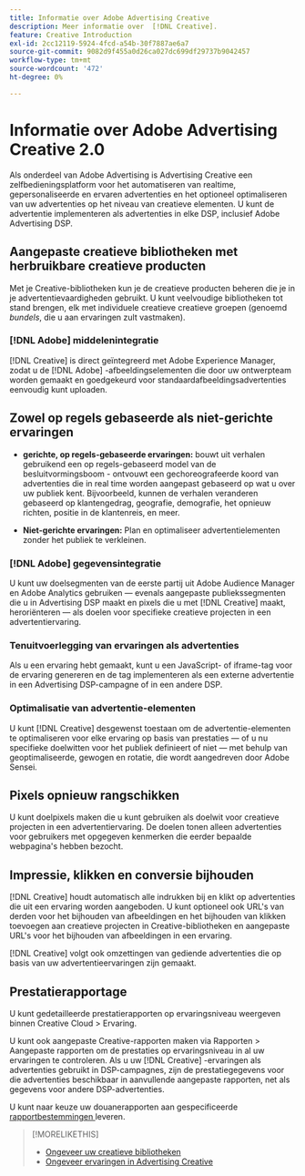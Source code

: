 ```yaml
---
title: Informatie over Adobe Advertising Creative
description: Meer informatie over  [!DNL Creative].
feature: Creative Introduction
exl-id: 2cc12119-5924-4fcd-a54b-30f7887ae6a7
source-git-commit: 9082d9f455a0d26ca027dc699df29737b9042457
workflow-type: tm+mt
source-wordcount: '472'
ht-degree: 0%

---
```


# Informatie over Adobe Advertising Creative 2.0

<!-- verify all and rewrite to include new stuff -->

Als onderdeel van Adobe Advertising is Advertising Creative een zelfbedieningsplatform voor het automatiseren van realtime, gepersonaliseerde en ervaren advertenties en het optioneel optimaliseren van uw advertenties op het niveau van creatieve elementen.<!-- Verify --> U kunt de advertentie implementeren als advertenties in elke DSP, inclusief Adobe Advertising DSP.

## Aangepaste creatieve bibliotheken met herbruikbare creatieve producten

Met je Creative-bibliotheken kun je de creatieve producten beheren die je in je advertentievaardigheden gebruikt. U kunt veelvoudige bibliotheken tot stand brengen, elk met individuele creatieve creatieve groepen (genoemd *bundels*, die u aan ervaringen zult vastmaken).

### [!DNL Adobe] middelenintegratie

[!DNL Creative] is direct geïntegreerd met Adobe Experience Manager, zodat u de [!DNL Adobe] -afbeeldingselementen die door uw ontwerpteam worden gemaakt en goedgekeurd voor standaardafbeeldingsadvertenties eenvoudig kunt uploaden.

## Zowel op regels gebaseerde als niet-gerichte ervaringen

* **gerichte, op regels-gebaseerde ervaringen:** bouwt uit verhalen gebruikend een op regels-gebaseerd model van de besluitvormingsboom - ontvouwt een gechoreografeerde koord van advertenties die in real time worden aangepast gebaseerd op wat u over uw publiek kent. Bijvoorbeeld, kunnen de verhalen veranderen gebaseerd op klantengedrag, geografie, demografie, het opnieuw richten, positie in de klantenreis, en meer.

* **Niet-gerichte ervaringen:** Plan en optimaliseer advertentielementen zonder het publiek te verkleinen.

### [!DNL Adobe] gegevensintegratie

U kunt uw doelsegmenten van de eerste partij uit Adobe Audience Manager en Adobe Analytics gebruiken — evenals aangepaste publiekssegmenten die u in Advertising DSP maakt en pixels die u met [!DNL Creative] maakt, heroriënteren — als doelen voor specifieke creatieve projecten in een advertentiervaring. <!-- Advertiser should be able to target all segments that are available in DSP for targeting -->

### Tenuitvoerlegging van ervaringen als advertenties

Als u een ervaring hebt gemaakt, kunt u een JavaScript- of iframe-tag voor de ervaring genereren en de tag implementeren als een externe advertentie in een Advertising DSP-campagne of in een andere DSP.

### Optimalisatie van advertentie-elementen

U kunt [!DNL Creative] desgewenst toestaan om de advertentie-elementen te optimaliseren voor elke ervaring op basis van prestaties — of u nu specifieke doelwitten voor het publiek definieert of niet — met behulp van geoptimaliseerde, gewogen en rotatie, die wordt aangedreven door Adobe Sensei.

<!--
[!DNL Creative] serves first-party ads and triggers third-party ads for the experience based on the specified targeting (when applicable), scheduling, ad rotation, and optimization goal options 
-->

## Pixels opnieuw rangschikken

U kunt doelpixels maken die u kunt gebruiken als doelwit voor creatieve projecten in een advertentiervaring. De doelen tonen alleen advertenties voor gebruikers met opgegeven kenmerken die eerder bepaalde webpagina&#39;s hebben bezocht.

## Impressie, klikken en conversie bijhouden

[!DNL Creative] houdt automatisch alle indrukken bij en klikt op advertenties die uit een ervaring worden aangeboden. U kunt optioneel ook URL&#39;s van derden voor het bijhouden van afbeeldingen en het bijhouden van klikken toevoegen aan creatieve projecten in Creative-bibliotheken en aangepaste URL&#39;s voor het bijhouden van afbeeldingen in een ervaring.

[!DNL Creative] volgt ook omzettingen van gediende advertenties die op basis van uw advertentieervaringen zijn gemaakt. <!-- Verify wording; anything important to add here? We do track them for all users, right? Or is it optional?  -->

<!--
 [Don't need to mention] When an ad is served, the DSP that buys the ad first tracks the impression, and then passes the impression information to [!DNL Creative]. [!DNL Creative] first tracks a click on an ad, and it then passes the click information
to the DSP.
-->

## Prestatierapportage

U kunt gedetailleerde prestatierapporten op ervaringsniveau weergeven binnen Creative Cloud > Ervaring.

U kunt ook aangepaste Creative-rapporten maken via Rapporten > Aangepaste rapporten om de prestaties op ervaringsniveau in al uw ervaringen te controleren. Als u uw [!DNL Creative] -ervaringen als advertenties gebruikt in DSP-campagnes, zijn de prestatiegegevens voor die advertenties beschikbaar in aanvullende aangepaste rapporten, net als gegevens voor andere DSP-advertenties. <!-- Verify that [!DNL Creative] users have access to ALL other reports. -->

U kunt naar keuze uw douanerapporten aan gespecificeerde [ rapportbestemmingen ](/help/dsp/reports/report-destinations/report-destination-about.md) leveren.

<!--
>* [Overview of implementing Adobe Advertising Creative](/help/creative/introduction/implementation-overview.md)
>* [How the user interface is organized](/help/creative/introduction/ui.md)
-->

>[!MORELIKETHIS]
>
>* [ Ongeveer uw creatieve bibliotheken ](/help/creative/creative-libraries/creative-libraries-about.md)
>* [ Ongeveer ervaringen in Advertising Creative ](/help/creative/experiences/experience-about.md)
